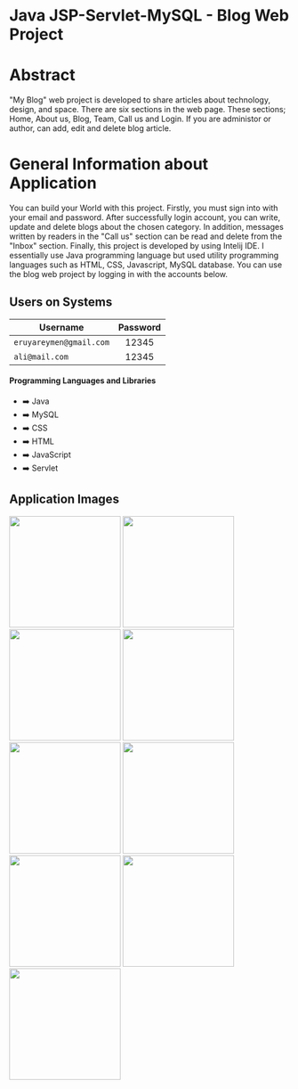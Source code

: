 # Java JSP-Servlet-MySQL - Blog Web Project

# Abstract
"My Blog" web project is developed to share articles about technology, design, and space. There are six sections in the web page. These sections; Home, About us, Blog, Team, Call us and Login. If you are administor or author, can add, edit and delete blog article. 

# General Information about Application
You can build your World with this project. Firstly, you must sign into with your email and password. After successfully login account, you can write, update and delete blogs about the chosen category. In addition, messages written by readers in the "Call us" section can be read and delete from the "Inbox" section. 
Finally, this project is developed by using Intelij IDE. I essentially use Java programming language but used utility programming languages such as HTML, CSS, Javascript, MySQL database. You can use the blog web project by logging in with the accounts below.

## Users on Systems

| Username  | Password |
| ------------- |:-------------:|
| ````eruyareymen@gmail.com````      | 12345     |
| ````ali@mail.com````   | 12345     |

#### Programming Languages and Libraries
- :arrow_right: Java
- :arrow_right: MySQL
- :arrow_right: CSS
- :arrow_right: HTML
- :arrow_right: JavaScript
- :arrow_right: Servlet

## Application Images

<p>
  
<a href="https://github.com/eymeneruyar/Java-MySQL-Blog-Web-Project/blob/main/Project%20Images/1.Ana%20Sayfa.JPG" target="_blank">
<img src="https://github.com/eymeneruyar/Java-MySQL-Blog-Web-Project/blob/main/Project%20Images/1.Ana%20Sayfa.JPG" width="200" style="max-width:100%;"></a>

<a href="https://github.com/eymeneruyar/Java-MySQL-Blog-Web-Project/blob/main/Project%20Images/2.Hakk%C4%B1m%C4%B1zda.JPG" target="_blank">
<img src="https://github.com/eymeneruyar/Java-MySQL-Blog-Web-Project/blob/main/Project%20Images/2.Hakk%C4%B1m%C4%B1zda.JPG" width="200" style="max-width:100%;"></a>

<a href="https://github.com/eymeneruyar/Java-MySQL-Blog-Web-Project/blob/main/Project%20Images/3.Blog.JPG" target="_blank">
<img src="https://github.com/eymeneruyar/Java-MySQL-Blog-Web-Project/blob/main/Project%20Images/3.Blog.JPG" width="200" style="max-width:100%;"></a>
  
<a href="https://github.com/eymeneruyar/Java-MySQL-Blog-Web-Project/blob/main/Project%20Images/4.Tak%C4%B1m.JPG" target="_blank">
<img src="https://github.com/eymeneruyar/Java-MySQL-Blog-Web-Project/blob/main/Project%20Images/4.Tak%C4%B1m.JPG" width="200" style="max-width:100%;"></a>
 
<a href="https://github.com/eymeneruyar/Java-MySQL-Blog-Web-Project/blob/main/Project%20Images/5.%C4%B0leti%C5%9Fim.JPG" target="_blank">
<img src="https://github.com/eymeneruyar/Java-MySQL-Blog-Web-Project/blob/main/Project%20Images/5.%C4%B0leti%C5%9Fim.JPG" width="200" style="max-width:100%;"></a>
  
<a href="https://github.com/eymeneruyar/Java-MySQL-Blog-Web-Project/blob/main/Project%20Images/6.Giri%C5%9F%20Yap.JPG" target="_blank">
<img src="https://github.com/eymeneruyar/Java-MySQL-Blog-Web-Project/blob/main/Project%20Images/6.Giri%C5%9F%20Yap.JPG" width="200" style="max-width:100%;"></a>
  
<a href="https://github.com/eymeneruyar/Java-MySQL-Blog-Web-Project/blob/main/Project%20Images/7.Blog%20Ekle.JPG" target="_blank">
<img src="https://github.com/eymeneruyar/Java-MySQL-Blog-Web-Project/blob/main/Project%20Images/7.Blog%20Ekle.JPG" width="200" style="max-width:100%;"></a>
  
<a href="https://github.com/eymeneruyar/Java-MySQL-Blog-Web-Project/blob/main/Project%20Images/8.Mesaj%20Kutusu.JPG" target="_blank">
<img src="https://github.com/eymeneruyar/Java-MySQL-Blog-Web-Project/blob/main/Project%20Images/8.Mesaj%20Kutusu.JPG" width="200" style="max-width:100%;"></a>
  
<a href="https://github.com/eymeneruyar/Java-MySQL-Blog-Web-Project/blob/main/Project%20Images/9.%C5%9Eifre%20De%C4%9Fi%C5%9Ftir.JPG" target="_blank">
<img src="https://github.com/eymeneruyar/Java-MySQL-Blog-Web-Project/blob/main/Project%20Images/9.%C5%9Eifre%20De%C4%9Fi%C5%9Ftir.JPG" width="200" style="max-width:100%;"></a>
  
</p>
